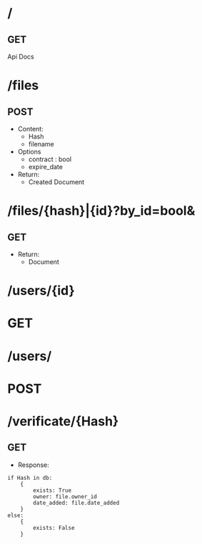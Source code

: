 # /
## GET
Api Docs

# /files
## POST
- Content:
  - Hash
  - filename
- Options
  - contract : bool
  - expire_date
- Return:
  - Created Document

# /files/{hash}|{id}?by_id=bool&
## GET
- Return:
  - Document

# /users/{id}
# GET

# /users/
# POST

# /verificate/{Hash}
## GET
- Response:

```
if Hash in db:
    {
        exists: True
        owner: file.owner_id
        date_added: file.date_added
    }
else:
    {
        exists: False
    }
```